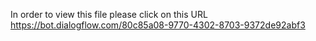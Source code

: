 In order to view this file please click on this URL
https://bot.dialogflow.com/80c85a08-9770-4302-8703-9372de92abf3
